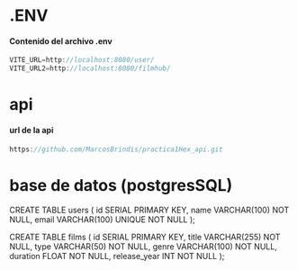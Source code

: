   # .ENV

#### Contenido del archivo .env

```javascript
VITE_URL=http://localhost:8080/user/
VITE_URL2=http://localhost:8080/filmhub/
```

 # api

 #### url de la api
```javascript
https://github.com/MarcosBrindis/practica1Hex_api.git
```

# base de datos (postgresSQL)

CREATE TABLE users (
    id SERIAL PRIMARY KEY,
    name VARCHAR(100) NOT NULL,
    email VARCHAR(100) UNIQUE NOT NULL
);

CREATE TABLE films (
    id SERIAL PRIMARY KEY,
    title VARCHAR(255) NOT NULL,
    type VARCHAR(50) NOT NULL,
    genre VARCHAR(100) NOT NULL,
    duration FLOAT NOT NULL,
    release_year INT NOT NULL
);